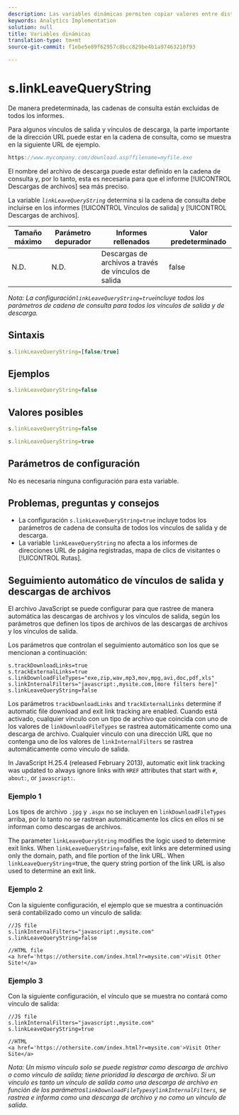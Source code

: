```yaml
---
description: Las variables dinámicas permiten copiar valores entre distintas variables sin necesidad de escribir varias veces los valores completos en las solicitudes de imagen del sitio.
keywords: Analytics Implementation
solution: null
title: Variables dinámicas
translation-type: tm+mt
source-git-commit: f1ebe5e89f62957c8bcc829be4b1a97463210f93

---
```



# s.linkLeaveQueryString

De manera predeterminada, las cadenas de consulta están excluidas de todos los informes.

Para algunos vínculos de salida y vínculos de descarga, la parte importante de la dirección URL puede estar en la cadena de consulta, como se muestra en la siguiente URL de ejemplo.

```js
https://www.mycompany.com/download.asp?filename=myfile.exe
```

El nombre del archivo de descarga puede estar definido en la cadena de consulta y, por lo tanto, esta es necesaria para que el informe [!UICONTROL Descargas de archivos] sea más preciso.

La variable *`linkLeaveQueryString`* determina si la cadena de consulta debe incluirse en los informes [!UICONTROL Vínculos de salida] y [!UICONTROL Descargas de archivos].

| Tamaño máximo | Parámetro depurador | Informes rellenados | Valor predeterminado |
|--- |--- |--- |--- |
| N.D. | N.D. | Descargas de archivos a través de vínculos de salida | false |

*Nota: La configuración`linkLeaveQueryString=true`incluye todos los parámetros de cadena de consulta para todos los vínculos de salida y de descarga.*

## Sintaxis

```js
s.linkLeaveQueryString=[false/true]
```

## Ejemplos

```js
s.linkLeaveQueryString=false
```

## Valores posibles

```js
s.linkLeaveQueryString=false
```

```js
s.linkLeaveQueryString=true
```

## Parámetros de configuración

No es necesaria ninguna configuración para esta variable.

## Problemas, preguntas y consejos

* La configuración `s.linkLeaveQueryString=true` incluye todos los parámetros de cadena de consulta de todos los vínculos de salida y de descarga.
* La variable `linkLeaveQueryString` no afecta a los informes de direcciones URL de página registradas, mapa de clics de visitantes o [!UICONTROL Rutas].

## Seguimiento automático de vínculos de salida y descargas de archivos

El archivo JavaScript se puede configurar para que rastree de manera automática las descargas de archivos y los vínculos de salida, según los parámetros que definen los tipos de archivos de las descargas de archivos y los vínculos de salida.

Los parámetros que controlan el seguimiento automático son los que se mencionan a continuación:

```
s.trackDownloadLinks=true 
s.trackExternalLinks=true 
s.linkDownloadFileTypes="exe,zip,wav,mp3,mov,mpg,avi,doc,pdf,xls" 
s.linkInternalFilters="javascript:,mysite.com,[more filters here]" 
s.linkLeaveQueryString=false 
```

Los parámetros `trackDownloadLinks` and `trackExternalLinks` determine if automatic file download and exit link tracking are enabled. Cuando está activado, cualquier vínculo con un tipo de archivo que coincida con uno de los valores de `linkDownloadFileTypes` se rastrea automáticamente como una descarga de archivo. Cualquier vínculo con una dirección URL que no contenga uno de los valores de `linkInternalFilters` se rastrea automáticamente como vínculo de salida.

In JavaScript H.25.4 (released February 2013), automatic exit link tracking was updated to always ignore links with `HREF` attributes that start with `#`, `about:`, or `javascript:`.

### Ejemplo 1

Los tipos de archivo `.jpg` y `.aspx` no se incluyen en `linkDownloadFileTypes` arriba, por lo tanto no se rastrean automáticamente los clics en ellos ni se informan como descargas de archivos.

The parameter `linkLeaveQueryString` modifies the logic used to determine exit links. When `linkLeaveQueryString`=false, exit links are determined using only the domain, path, and file portion of the link URL. When `linkLeaveQueryString`=true, the query string portion of the link URL is also used to determine an exit link.

### Ejemplo 2

Con la siguiente configuración, el ejemplo que se muestra a continuación será contabilizado como un vínculo de salida:

```
//JS file  
s.linkInternalFilters="javascript:,mysite.com" 
s.linkLeaveQueryString=false 
 
//HTML file 
<a href='https://othersite.com/index.html?r=mysite.com'>Visit Other Site!</a> 
```

### Ejemplo 3

Con la siguiente configuración, el vínculo que se muestra no contará como vínculo de salida:

```
//JS file  
s.linkInternalFilters="javascript:,mysite.com" 
s.linkLeaveQueryString=true 
 
//HTML  
<a href='https://othersite.com/index.html?r=mysite.com'>Visit Other Site</a> 
```

*Nota: Un mismo vínculo solo se puede registrar como descarga de archivo o como vínculo de salida; tiene prioridad la descarga de archivo. Si un vínculo es tanto un vínculo de salida como una descarga de archivo en función de los parámetros`linkDownloadFileTypes`y`linkInternalFilters`, se rastrea e informa como una descarga de archivo y no como un vínculo de salida.*